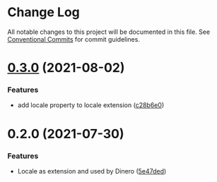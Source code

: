 # Change Log

All notable changes to this project will be documented in this file.
See [Conventional Commits](https://conventionalcommits.org) for commit guidelines.

# [0.3.0](https://github.com/nick-codes/soldi.js/compare/v0.2.2...v0.3.0) (2021-08-02)


### Features

* add locale property to locale extension ([c28b6e0](https://github.com/nick-codes/soldi.js/commit/c28b6e0fdbf7232344c21c31685e41b7d8a4b2c5))





# 0.2.0 (2021-07-30)


### Features

* Locale as extension and used by Dinero ([5e47ded](https://github.com/nick-codes/soldi.js/commit/5e47ded279d22410b6301c4b083aa604c3779177))

